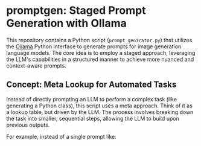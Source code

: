 # promptgen: Staged Prompt Generation with Ollama

This repository contains a Python script (`prompt_genirator.py`) that utilizes the [Ollama](https://ollama.ai/) Python interface to generate prompts for image generation language models. The core idea is to employ a staged approach, leveraging the LLM's capabilities in a structured manner to achieve more nuanced and context-aware prompts.

## Concept: Meta Lookup for Automated Tasks

Instead of directly prompting an LLM to perform a complex task (like generating a Python class), this script uses a meta approach. Think of it as a lookup table, but driven by the LLM. The process involves breaking down the task into smaller, sequential steps, allowing the LLM to build upon previous outputs.

For example, instead of a single prompt like:
